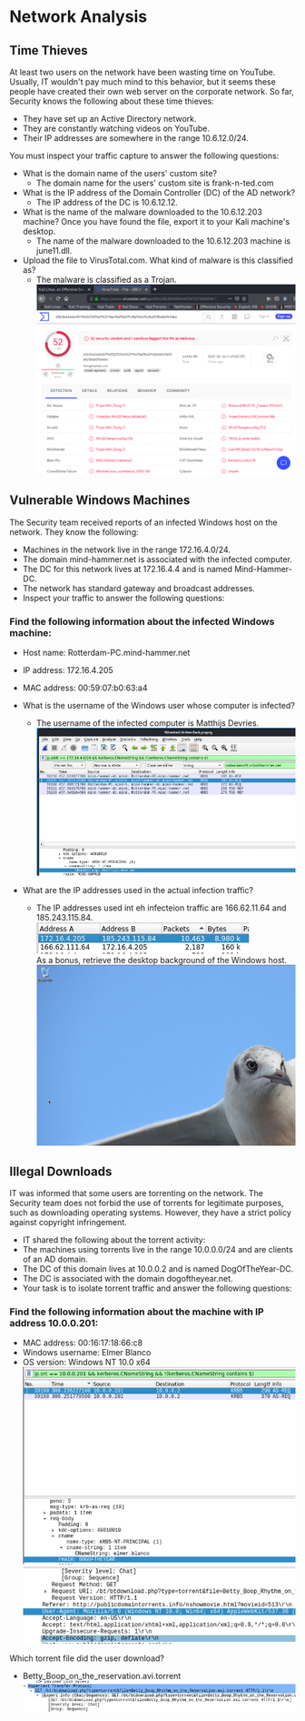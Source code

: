 # Network Analysis

## Time Thieves
At least two users on the network have been wasting time on YouTube. Usually, IT wouldn't pay much mind to this behavior, but it seems these people have created their own web server on the corporate network. So far, Security knows the following about these time thieves:
- They have set up an Active Directory network.
- They are constantly watching videos on YouTube.
- Their IP addresses are somewhere in the range 10.6.12.0/24.

You must inspect your traffic capture to answer the following questions:

- What is the domain name of the users' custom site?
  - The domain name for the users' custom site is frank-n-ted.com
- What is the IP address of the Domain Controller (DC) of the AD network?
  - The IP address of the DC is 10.6.12.12.
- What is the name of the malware downloaded to the 10.6.12.203 machine? Once you have found the file, export it to your Kali machine's desktop.
  - The name of the malware downloaded to the 10.6.12.203 machine is june11.dll.
- Upload the file to VirusTotal.com. What kind of malware is this classified as?
  - The malware is classified as a Trojan. 
 ![](Images/June11%20dll%20file%20%20virus%20total.png)
 
## Vulnerable Windows Machines
The Security team received reports of an infected Windows host on the network. They know the following:
- Machines in the network live in the range 172.16.4.0/24.
- The domain mind-hammer.net is associated with the infected computer.
- The DC for this network lives at 172.16.4.4 and is named Mind-Hammer-DC.
- The network has standard gateway and broadcast addresses.
- Inspect your traffic to answer the following questions:

### Find the following information about the infected Windows machine:
- Host name: Rotterdam-PC.mind-hammer.net
- IP address: 172.16.4.205
- MAC address: 00:59:07:b0:63:a4

- What is the username of the Windows user whose computer is infected?
  - The username of the infected computer is Matthijs Devries.
![](Images/User%20name%20of%20Infected%20Machine.png)
- What are the IP addresses used in the actual infection traffic?
  - The IP addresses used int eh infecteion traffic are 166.62.11.64 and 185.243.115.84.
![](Images/IP%20addresses%20of%20Infected%20Machines.png)  
As a bonus, retrieve the desktop background of the Windows host.
![](Images/Desktop%20windows%20HostBackround.png)
## Illegal Downloads
IT was informed that some users are torrenting on the network. The Security team does not forbid the use of torrents for legitimate purposes, such as downloading operating systems. However, they have a strict policy against copyright infringement.
- IT shared the following about the torrent activity:
- The machines using torrents live in the range 10.0.0.0/24 and are clients of an AD domain.
- The DC of this domain lives at 10.0.0.2 and is named DogOfTheYear-DC.
- The DC is associated with the domain dogoftheyear.net.
- Your task is to isolate torrent traffic and answer the following questions:

### Find the following information about the machine with IP address 10.0.0.201:
  - MAC address: 00:16:17:18:66:c8
  - Windows username: Elmer Blanco
  - OS version: Windows NT 10.0 x64
![](Images/Torrent%20User%20Name.png)
![](Images/OS%20Version%20of%20Torrent%20Computer.png)

Which torrent file did the user download?
- Betty_Boop_on_the_reservation.avi.torrent
![](Images/Torrent%20File%20Downloaded.png)
